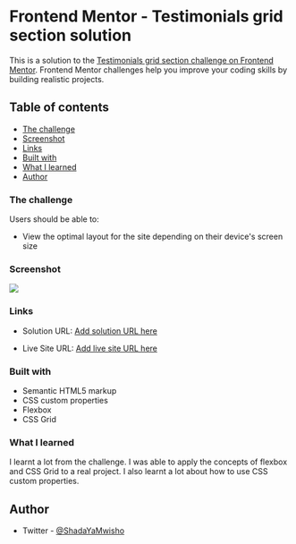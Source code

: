 # Frontend Mentor - Testimonials grid section solution

This is a solution to the [Testimonials grid section challenge on Frontend Mentor](https://www.frontendmentor.io/challenges/testimonials-grid-section-Nnw6J7Un7). Frontend Mentor challenges help you improve your coding skills by building realistic projects. 

## Table of contents

  - [The challenge](#the-challenge)
  - [Screenshot](#screenshot)
  - [Links](#links)
  - [Built with](#built-with)
  - [What I learned](#what-i-learned)
  - [Author](#author)


### The challenge

Users should be able to:

- View the optimal layout for the site depending on their device's screen size

### Screenshot

![](./images/desktop-preview.png)



### Links
- Solution URL: [Add solution URL here](https://github.com/420-bot/testimonials-grid-section-main)

- Live Site URL: [Add live site URL here](https://your-live-site-url.com)


### Built with

- Semantic HTML5 markup
- CSS custom properties
- Flexbox
- CSS Grid

### What I learned

I learnt a lot from the challenge. I was able to apply the concepts of flexbox and CSS Grid to a real project. I also learnt a lot about how to use CSS custom properties.

## Author

- Twitter - [@ShadaYaMwisho](https://www.twitter.com/ShadaYaMwisho)

